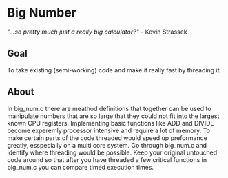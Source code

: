 Big Number
===========
*"...so pretty much just a really big calculator?"* - Kevin Strassek

Goal
-------
To take existing (semi-working) code and make it really fast by threading it.

About
------
In big_num.c there are meathod definitions that together can be used to manipulate
numbers that are so large that they could not fit into the largest known CPU registers.
Implementing basic functions like ADD and DIVIDE become experemly processor intensive
and require a lot of memory. To make certain parts of the code threaded would speed
up preformance greatly, esspecially on a multi core system. Go through big_num.c
and identify where threading would be possible. Keep your original untouched code
around so that after you have threaded a few critical functions in big_num.c you can
compare timed execution times.


